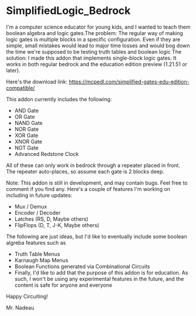 # SimplifiedLogic_Bedrock
I'm a computer science educator for young kids, and I wanted to teach them boolean algebra and logic gates.The problem: The regular way of making logic gates is multiple blocks in a specific configuration. Even if they are simple, small mistakes would lead to major time losses and would bog down the time we're supposed to be testing truth tables and boolean logic The solution: I made this addon that implements single-block logic gates. It works in both regular bedrock and the education edition preview (1.21.51 or later).

Here's the download link:
https://mcpedl.com/simplified-gates-edu-edition-compatible/

This addon currently includes the following:
- AND Gate
- OR Gate
- NAND Gate
- NOR Gate
- XOR Gate
- XNOR Gate
- NOT Gate
- Advanced Redstone Clock

All of these can only work in bedrock through a repeater placed in front. The repeater auto-places, so assume each gate is 2 blocks deep.

Note: This addon is still in development, and may contain bugs. Feel free to comment if you find any.
Here's a couple of features I'm working on including in future updates:
- Mux / Demux
- Encoder / Decoder
- Latches (RS, D, Maybe others)
- FlipFlops (D, T, J-K, Maybe others)

The following are just ideas, but I'd like to eventually include some boolean algreba features such as
- Truth Table Menus
- Karnaugh Map Menus
- Boolean Functions generated via Combinational Circuits
- Finally, I'd like to add that the purpose of this addon is for education. As such, I won't be using any experimental features in the future, and the content is safe for anyone and everyone

Happy Circuiting! 

Mr. Nadeau
